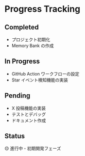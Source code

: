 # Progress Tracking

## Completed
- プロジェクト初期化
- Memory Bank の作成

## In Progress
- GitHub Action ワークフローの設定
- Star イベント検知機能の実装

## Pending
- X 投稿機能の実装
- テストとデバッグ
- ドキュメント作成

## Status
🟡 進行中 - 初期開発フェーズ
